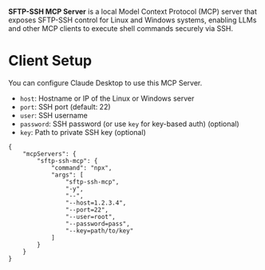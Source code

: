 **SFTP-SSH MCP Server** is a local Model Context Protocol (MCP) server that exposes SFTP-SSH control for Linux and Windows systems, enabling LLMs and other MCP clients to execute shell commands securely via SSH.


# Client Setup

You can configure Claude Desktop to use this MCP Server.
   - `host`: Hostname or IP of the Linux or Windows server
   - `port`: SSH port (default: 22)
   - `user`: SSH username
   - `password`: SSH password (or use `key` for key-based auth) (optional)
   - `key`: Path to private SSH key (optional)


```commandline
{
    "mcpServers": {
        "sftp-ssh-mcp": {
            "command": "npx",
            "args": [
                "sftp-ssh-mcp",
                "-y",
                "--",
                "--host=1.2.3.4",
                "--port=22",
                "--user=root",
                "--password=pass",
                "--key=path/to/key"
            ]
        }
    }
}
```